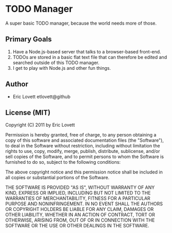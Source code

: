 # TODO Manager
A super basic TODO manager, because the world needs more of those.

## Primary Goals
1. Have a Node.js-based server that talks to a browser-based front-end.
2. TODOs are stored in a basic flat text file that can therefore be edited and searched outside of this TODO manager.
3. I get to play with Node.js and other fun things.

## Author
* Eric Lovett etlovett@github

## License (MIT)

Copyright (C) 2011 by Eric Lovett

Permission is hereby granted, free of charge, to any person obtaining a copy
of this software and associated documentation files (the "Software"), to deal
in the Software without restriction, including without limitation the rights
to use, copy, modify, merge, publish, distribute, sublicense, and/or sell
copies of the Software, and to permit persons to whom the Software is
furnished to do so, subject to the following conditions:

The above copyright notice and this permission notice shall be included in
all copies or substantial portions of the Software.

THE SOFTWARE IS PROVIDED "AS IS", WITHOUT WARRANTY OF ANY KIND, EXPRESS OR
IMPLIED, INCLUDING BUT NOT LIMITED TO THE WARRANTIES OF MERCHANTABILITY,
FITNESS FOR A PARTICULAR PURPOSE AND NONINFRINGEMENT. IN NO EVENT SHALL THE
AUTHORS OR COPYRIGHT HOLDERS BE LIABLE FOR ANY CLAIM, DAMAGES OR OTHER
LIABILITY, WHETHER IN AN ACTION OF CONTRACT, TORT OR OTHERWISE, ARISING FROM,
OUT OF OR IN CONNECTION WITH THE SOFTWARE OR THE USE OR OTHER DEALINGS IN
THE SOFTWARE.
